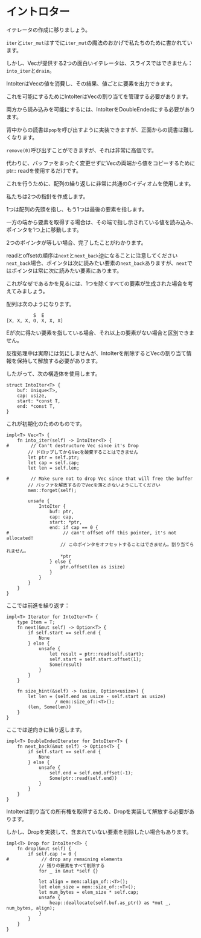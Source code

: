 # <!--IntoIter--> イントロター

<!--Let's move on to writing iterators.-->
イテレータの作成に移りましょう。
<!--`iter` and `iter_mut` have already been written for us thanks to The Magic of Deref.-->
`iter`と`iter_mut`はすでに`iter_mut`の魔法のおかげで私たちのために書かれています。
<!--However there's two interesting iterators that Vec provides that slices can't: `into_iter` and `drain`.-->
しかし、Vecが提供する2つの面白いイテレータは、スライスではできません： `into_iter`と`drain`。

<!--IntoIter consumes the Vec by-value, and can consequently yield its elements by-value.-->
IntoIterはVecの値を消費し、その結果、値ごとに要素を出力できます。
<!--In order to enable this, IntoIter needs to take control of Vec's allocation.-->
これを可能にするためにIntoIterはVecの割り当てを管理する必要があります。

<!--IntoIter needs to be DoubleEnded as well, to enable reading from both ends.-->
両方から読み込みを可能にするには、IntoIterをDoubleEndedにする必要があります。
<!--Reading from the back could just be implemented as calling `pop`, but reading from the front is harder.-->
背中からの読書は`pop`を呼び出すように実装できますが、正面からの読書は難しくなります。
<!--We could call `remove(0)` but that would be insanely expensive.-->
`remove(0)`呼び出すことができますが、それは非常に高価です。
<!--Instead we're going to just use ptr::read to copy values out of either end of the Vec without mutating the buffer at all.-->
代わりに、バッファをまったく変更せずにVecの両端から値をコピーするためにptr:: readを使用するだけです。

<!--To do this we're going to use a very common C idiom for array iteration.-->
これを行うために、配列の繰り返しに非常に共通のCイディオムを使用します。
<!--We'll make two pointers;-->
私たちは2つの指針を作成します。
<!--one that points to the start of the array, and one that points to one-element past the end.-->
1つは配列の先頭を指し、もう1つは最後の要素を指します。
<!--When we want an element from one end, we'll read out the value pointed to at that end and move the pointer over by one.-->
一方の端から要素を取得する場合は、その端で指し示されている値を読み込み、ポインタを1つ上に移動します。
<!--When the two pointers are equal, we know we're done.-->
2つのポインタが等しい場合、完了したことがわかります。

<!--Note that the order of read and offset are reversed for `next` and `next_back` For `next_back` the pointer is always after the element it wants to read next, while for `next` the pointer is always at the element it wants to read next.-->
readとoffsetの順序は`next`と`next_back`逆になることに注意してください`next_back`場合、ポインタは次に読みたい要素の`next_back`ありますが、`next`ではポインタは常に次に読みたい要素にあります。
<!--To see why this is, consider the case where every element but one has been yielded.-->
これがなぜであるかを見るには、1つを除くすべての要素が生成された場合を考えてみましょう。

<!--The array looks like this:-->
配列は次のようになります。

```text
          S  E
[X, X, X, O, X, X, X]
```

<!--If E pointed directly at the element it wanted to yield next, it would be indistinguishable from the case where there are no more elements to yield.-->
Eが次に得たい要素を指している場合、それ以上の要素がない場合と区別できません。

<!--Although we don't actually care about it during iteration, we also need to hold onto the Vec's allocation information in order to free it once IntoIter is dropped.-->
反復処理中は実際には気にしませんが、IntoIterを削除するとVecの割り当て情報を保持して解放する必要があります。

<!--So we're going to use the following struct:-->
したがって、次の構造体を使用します。

```rust,ignore
struct IntoIter<T> {
    buf: Unique<T>,
    cap: usize,
    start: *const T,
    end: *const T,
}
```

<!--And this is what we end up with for initialization:-->
これが初期化のためのものです。

```rust,ignore
impl<T> Vec<T> {
    fn into_iter(self) -> IntoIter<T> {
#        // Can't destructure Vec since it's Drop
        // ドロップしてからVecを破棄することはできません
        let ptr = self.ptr;
        let cap = self.cap;
        let len = self.len;

#        // Make sure not to drop Vec since that will free the buffer
        // バッファを解放するのでVecを落とさないようにしてください
        mem::forget(self);

        unsafe {
            IntoIter {
                buf: ptr,
                cap: cap,
                start: *ptr,
                end: if cap == 0 {
#                    // can't offset off this pointer, it's not allocated!
                    // このポインタをオフセットすることはできません。割り当てられません。
                    *ptr
                } else {
                    ptr.offset(len as isize)
                }
            }
        }
    }
}
```

<!--Here's iterating forward:-->
ここでは前進を繰り返す：

```rust,ignore
impl<T> Iterator for IntoIter<T> {
    type Item = T;
    fn next(&mut self) -> Option<T> {
        if self.start == self.end {
            None
        } else {
            unsafe {
                let result = ptr::read(self.start);
                self.start = self.start.offset(1);
                Some(result)
            }
        }
    }

    fn size_hint(&self) -> (usize, Option<usize>) {
        let len = (self.end as usize - self.start as usize)
                  / mem::size_of::<T>();
        (len, Some(len))
    }
}
```

<!--And here's iterating backwards.-->
ここでは逆向きに繰り返します。

```rust,ignore
impl<T> DoubleEndedIterator for IntoIter<T> {
    fn next_back(&mut self) -> Option<T> {
        if self.start == self.end {
            None
        } else {
            unsafe {
                self.end = self.end.offset(-1);
                Some(ptr::read(self.end))
            }
        }
    }
}
```

<!--Because IntoIter takes ownership of its allocation, it needs to implement Drop to free it.-->
IntoIterは割り当ての所有権を取得するため、Dropを実装して解放する必要があります。
<!--However it also wants to implement Drop to drop any elements it contains that weren't yielded.-->
しかし、Dropを実装して、含まれていない要素を削除したい場合もあります。


```rust,ignore
impl<T> Drop for IntoIter<T> {
    fn drop(&mut self) {
        if self.cap != 0 {
#            // drop any remaining elements
            // 残りの要素をすべて削除する
            for _ in &mut *self {}

            let align = mem::align_of::<T>();
            let elem_size = mem::size_of::<T>();
            let num_bytes = elem_size * self.cap;
            unsafe {
                heap::deallocate(self.buf.as_ptr() as *mut _, num_bytes, align);
            }
        }
    }
}
```
